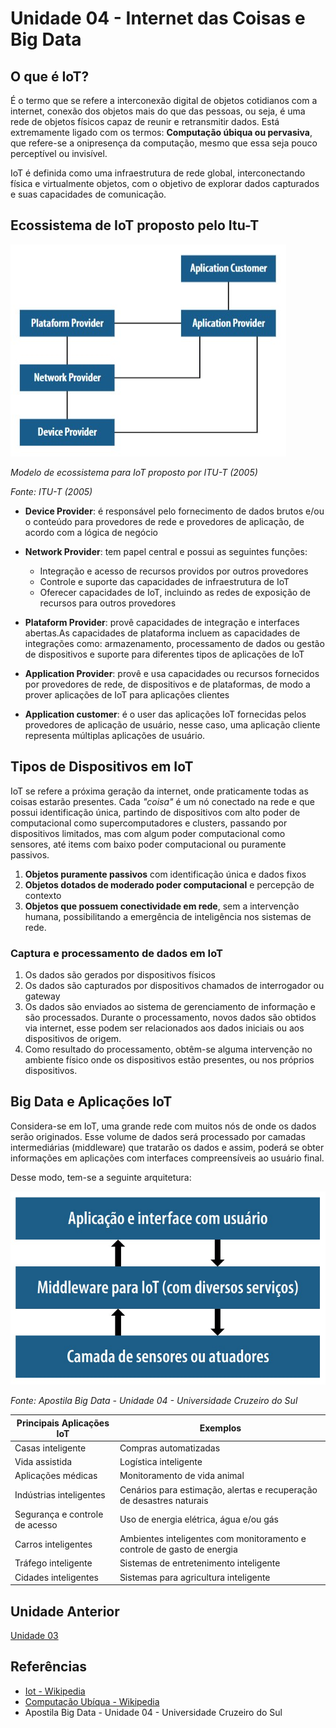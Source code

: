 # Unidade 04 - Internet das Coisas e Big Data

## O que é IoT?

É o termo que se refere a interconexão digital de objetos cotidianos com a internet, conexão dos objetos mais do que das pessoas, ou seja, é uma rede de objetos físicos capaz de reunir e retransmitir dados. Está extremamente ligado com os termos: **Computação úbiqua ou pervasiva**, que refere-se a onipresença da computação, mesmo que essa seja pouco perceptível ou invisível.

IoT é definida como uma infraestrutura de rede global, interconectando física e virtualmente objetos, com o objetivo de explorar dados capturados e suas capacidades de comunicação.

## Ecossistema de IoT proposto pelo Itu-T

![](./ecossistemaItu.jpg)

_Modelo de ecossistema para IoT proposto por ITU-T (2005)_

_Fonte: ITU-T (2005)_

- **Device Provider**: é responsável pelo fornecimento de dados brutos e/ou o conteúdo para provedores de rede e provedores de aplicação, de acordo com a lógica de negócio

- **Network Provider**: tem papel central e possui as seguintes funções:

  - Integração e acesso de recursos providos por outros provedores
  - Controle e suporte das capacidades de infraestrutura de IoT
  - Oferecer capacidades de IoT, incluindo as redes de exposição de recursos para outros provedores

- **Plataform Provider**: provê capacidades de integração e interfaces abertas.As capacidades de plataforma incluem as capacidades de integrações como: armazenamento, processamento de dados ou gestão de dispositivos e suporte para diferentes tipos de aplicações de IoT

- **Application Provider**: provê e usa capacidades ou recursos fornecidos por provedores de rede, de dispositivos e de plataformas, de modo a prover aplicações de IoT para aplicações clientes

- **Application customer**: é o user das aplicações IoT fornecidas pelos provedores de aplicação de usuário, nesse caso, uma aplicação cliente representa múltiplas aplicações de usuário.

## Tipos de Dispositivos em IoT

IoT se refere a próxima geração da internet, onde praticamente todas as coisas estarão presentes. Cada _"coisa"_ é um nó conectado na rede e que possui identificação única, partindo de dispositivos com alto poder de computacional como supercomputadores e clusters, passando por dispositivos limitados, mas com algum poder computacional como sensores, até items com baixo poder computacional ou puramente passivos.

1. **Objetos puramente passivos** com identificação única e dados fixos
2. **Objetos dotados de moderado poder computacional** e percepção de contexto
3. **Objetos que possuem conectividade em rede**, sem a intervenção humana, possibilitando a emergência de inteligência nos sistemas de rede.

### Captura e processamento de dados em IoT

1. Os dados são gerados por dispositivos físicos
2. Os dados são capturados por dispositivos chamados de interrogador ou gateway
3. Os dados são enviados ao sistema de gerenciamento de informação e são processados. Durante o processamento, novos dados são obtidos via internet, esse podem ser relacionados aos dados iniciais ou aos dispositivos de origem.
4. Como resultado do processamento, obtêm-se alguma intervenção no ambiente físico onde os dispositivos estão presentes, ou nos próprios dispositivos.

## Big Data e Aplicações IoT

Considera-se em IoT, uma grande rede com muitos nós de onde os dados serão originados. Esse volume de dados será processado por camadas intermediárias (middleware) que tratarão os dados e assim, poderá se obter informações em aplicações com interfaces compreensíveis ao usuário final.

Desse modo, tem-se a seguinte arquitetura:

![](./arquiteturaIot.jpg)

_Fonte: Apostila Big Data - Unidade 04 - Universidade Cruzeiro do Sul_

| Principais Aplicações IoT      | Exemplos                                                                |
| ------------------------------ | ----------------------------------------------------------------------- |
| Casas inteligente              | Compras automatizadas                                                   |
| Vida assistida                 | Logística inteligente                                                   |
| Aplicações médicas             | Monitoramento de vida animal                                            |
| Indústrias inteligentes        | Cenários para estimação, alertas e recuperação de desastres naturais    |
| Segurança e controle de acesso | Uso de energia elétrica, água e/ou gás                                  |
| Carros inteligentes            | Ambientes inteligentes com monitoramento e controle de gasto de energia |
| Tráfego inteligente            | Sistemas de entretenimento inteligente                                  |
| Cidades inteligentes           | Sistemas para agricultura inteligente                                   |

## Unidade Anterior

[Unidade 03](../Unidade03/)

## Referências

- [Iot - Wikipedia](https://pt.wikipedia.org/wiki/Internet_das_coisas)
- [Computação Ubíqua - Wikipedia](https://pt.wikipedia.org/wiki/Computa%C3%A7%C3%A3o_ub%C3%ADqua)
- Apostila Big Data - Unidade 04 - Universidade Cruzeiro do Sul
